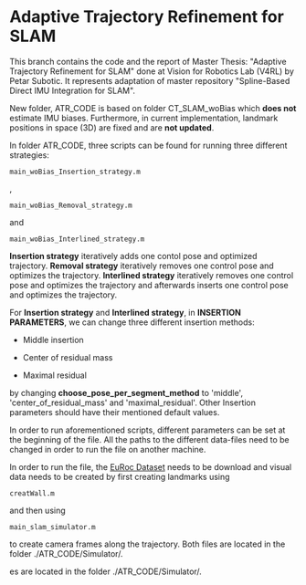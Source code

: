 # Adaptive Trajectory Refinement for SLAM

This branch contains the code and the report of Master Thesis: "Adaptive Trajectory Refinement for SLAM" done at Vision for Robotics Lab (V4RL) by Petar Subotic. It represents 
adaptation of master repository "Spline-Based Direct IMU Integration for SLAM".

New folder, ATR_CODE is based on folder CT_SLAM_woBias which **does not** estimate IMU biases. Furthermore, in current implementation, 
landmark positions in space (3D) are fixed and are **not updated**.

In folder ATR_CODE, three scripts can be found for running three different strategies:

```
main_woBias_Insertion_strategy.m
```

,

```
main_woBias_Removal_strategy.m
```

and

```
main_woBias_Interlined_strategy.m
```

**Insertion strategy** iteratively adds one contol pose and optimized trajectory. **Removal strategy** iteratively removes one control pose and optimizes the trajectory. **Interlined strategy** iteratively 
removes one control pose and optimizes the trajectory and afterwards inserts one control pose and optimizes the trajectory.

For **Insertion strategy** and **Interlined strategy**, in **__INSERTION PARAMETERS__**, we can change three different insertion methods:

- Middle insertion

- Center of residual mass

- Maximal residual

by changing __choose_pose_per_segment_method__ to 'middle', 'center_of_residual_mass' and 'maximal_residual'. Other Insertion parameters 
should have their mentioned default values.

In order to run aforementioned scripts, different parameters can be set at the beginning of the file. 
All the paths to the different data-files need to be changed in order to run the file on another machine. 

In order to run the file, the [EuRoc Dataset](https://projects.asl.ethz.ch/datasets/doku.php?id=kmavvisualinertialdatasets) needs to be download and visual data needs to be created by first creating landmarks using

```
creatWall.m
```
and then using
```
main_slam_simulator.m
```
to create camera frames along the trajectory. Both files are located in the folder ./ATR_CODE/Simulator/. 


es are located in the folder ./ATR_CODE/Simulator/. 


